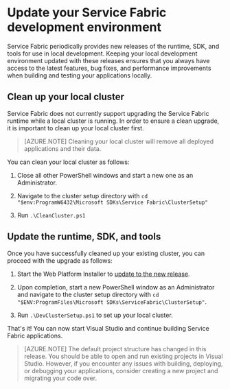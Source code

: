 <properties
   pageTitle="Update your Service Fabric development environment | Microsoft Azure"
   description="Update your Service Fabric development environment to use the latest runtime, SDK, and tools."
   services="service-fabric"
   documentationCenter=".net"
   authors="seanmck"
   manager="samgeo"
   editor=""/>

<tags
   ms.service="service-fabric"
   ms.date="07/29/2015"
   wacn.date=""/>

# Update your Service Fabric development environment

 Service Fabric periodically provides new releases of the runtime, SDK, and tools for use in local development. Keeping your local development environment updated with these releases ensures that you always have access to the latest features, bug fixes, and performance improvements when building and testing your applications locally.

## Clean up your local cluster

 Service Fabric does not currently support upgrading the Service Fabric runtime while a local cluster is running. In order to ensure a clean upgrade, it is important to clean up your local cluster first.

 > [AZURE.NOTE] Cleaning your local cluster will remove all deployed applications and their data.

 You can clean your local cluster as follows:


 1. Close all other PowerShell windows and start a new one as an Administrator.

 2. Navigate to the cluster setup directory with `cd "$env:ProgramW6432\Microsoft SDKs\Service Fabric\ClusterSetup"`

 3. Run `.\CleanCluster.ps1`


## Update the runtime, SDK, and tools

 Once you have successfully cleaned up your existing cluster, you can proceed with the upgrade as follows:


 1. Start the Web Platform Installer to [update to the new release][1].

 2. Upon completion, start a new PowerShell window as an Administrator and navigate to the cluster setup directory with `cd "$ENV:ProgramFiles\Microsoft SDKs\ServiceFabric\ClusterSetup"`.

 3. Run `.\DevClusterSetup.ps1` to set up your local cluster.

That's it! You can now start Visual Studio and continue building Service Fabric applications.

>[AZURE.NOTE] The default project structure has changed in this release. You should be able to open and run existing projects in Visual Studio. However, if you encounter any issues with building, deploying, or debugging your applications, consider creating a new project and migrating your code over.

 [1]:  http://www.microsoft.com/web/handlers/webpi.ashx?command=getinstallerredirect&appid=MicrosoftAzure-ServiceFabric "WebPI link"
